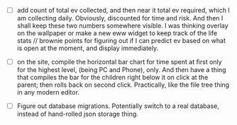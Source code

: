 - [ ] add count of total ev collected, and then near it total ev required, which I am collecting daily. Obviously, discounted for time and risk. And then I shall keep these two numbers somewhere visible. I was thinking overlay on the wallpaper or make a new eww widget to keep track of the life stats // brownie points for figuring out if I can predict ev based on what is open at the moment, and display immediately.

- [ ] on the site, compile the horizontal bar chart for time spent at first only for the highest level, (being PC and Phone), only. And then have a thing that compiles the bar for the children right below it on click at the parent; then rolls back on second click. Practically, like the file tree thing in any modern editor.

- [ ] Figure out database migrations. Potentially switch to a real database, instead of hand-rolled json storage thing.

